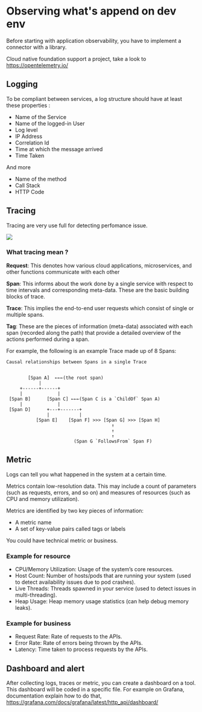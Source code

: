 # Observing what's append on dev env

Before starting with application observability, you have to implement a connector with a library. 

Cloud native foundation support a project, take a look to https://opentelemetry.io/

## Logging
To be compliant between services, a log structure should have at least these properties :

- Name of the Service
- Name of the logged-in User
- Log level
- IP Address
- Correlation Id
- Time at which the message arrived
- Time Taken

And more
- Name of the method
- Call Stack
- HTTP Code

## Tracing 

Tracing are very use full for detecting perfomance issue. 

![](https://www.elastic.co/guide/en/kibana/current/apm/images/apm-transaction-sample.png)

### What tracing mean ?

**Request**: This denotes how various cloud applications, microservices, and other functions communicate with each other

**Span**: This informs about the work done by a single service with respect to time intervals and corresponding meta-data.
These are the basic building blocks of trace.

**Trace**: This implies the end-to-end user requests which consist of single or multiple spans.

**Tag**: These are the pieces of information (meta-data) associated with each span (recorded along the path) that
provide a detailed overview of the actions performed during a span.

For example, the following is an example Trace made up of 8 Spans:

~~~
Causal relationships between Spans in a single Trace


        [Span A]  ←←←(the root span)
            |
     +------+------+
     |             |
 [Span B]      [Span C] ←←←(Span C is a `ChildOf` Span A)
     |             |
 [Span D]      +---+-------+
               |           |
           [Span E]    [Span F] >>> [Span G] >>> [Span H]
                                       ↑
                                       ↑
                                       ↑
                         (Span G `FollowsFrom` Span F)

~~~

## Metric
Logs can tell you what happened in the system at a certain time.

Metrics contain low-resolution data. This may include a count of parameters (such as requests, errors, and so on)
and measures of resources (such as CPU and memory utilization).

Metrics are identified by two key pieces of information:
- A metric name
- A set of key-value pairs called tags or labels

You could have technical metric or business. 

### Example for resource
- CPU/Memory Utilization: Usage of the system’s core resources.
- Host Count: Number of hosts/pods that are running your system (used to detect availability issues due to pod crashes).
- Live Threads: Threads spawned in your service (used to detect issues in multi-threading).
- Heap Usage: Heap memory usage statistics (can help debug memory leaks).

### Example for business
- Request Rate: Rate of requests to the APIs.
- Error Rate: Rate of errors being thrown by the APIs.
- Latency: Time taken to process requests by the APIs.

## Dashboard and alert

After collecting logs, traces or metric, you can create a dashboard on a tool. 
This dashboard will be coded in a specific file. 
For example on Grafana, documentation explain how to do that, https://grafana.com/docs/grafana/latest/http_api/dashboard/
